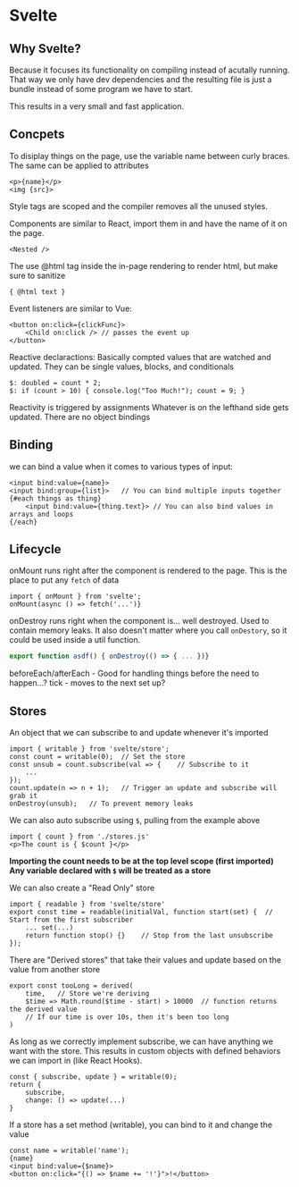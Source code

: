 # Svelte

## Why Svelte?

Because it focuses its functionality on compiling instead of acutally running. That way we only have dev dependencies and the resulting file is just a bundle instead of some program we have to start.

This results in a very small and fast application. 

## Concpets

To disiplay things on the page, use the variable name between curly braces. The same can be applied to attributes
```
<p>{name}</p>
<img {src}>
```

Style tags are scoped and the compiler removes all the unused styles.

Components are similar to React, import them in and have the name of it on the page.
```
<Nested />
```

The use @html tag inside the in-page rendering to render html, but make sure to sanitize
```
{ @html text }
```

Event listeners are similar to Vue:
```
<button on:click={clickFunc}>
    <Child on:click /> // passes the event up
</button>
```

Reactive declaractions: Basically compted values that are watched and updated. They can be single values, blocks, and conditionals
```
$: doubled = count * 2;
$: if (count > 10) { console.log("Too Much!"); count = 9; }
```

Reactivity is triggered by assignments
    Whatever is on the lefthand side gets updated. There are no object bindings

## Binding

we can bind a value when it comes to various types of input:
```
<input bind:value={name}>
<input bind:group={list}>   // You can bind multiple inputs together
{#each things as thing}
    <input bind:value={thing.text}> // You can also bind values in arrays and loops
{/each}
```

## Lifecycle

onMount runs right after the component is rendered to the page. This is the place to put any `fetch` of data
```
import { onMount } from 'svelte';
onMount(async () => fetch('...')}
```

onDestroy runs right when the component is... well destroyed. Used to contain memory leaks.
It also doesn't matter where you call `onDestory`, so it could be used inside a util function.
``` ./util.js
export function asdf() { onDestroy(() => { ... })}
```

beforeEach/afterEach - Good for handling things before the need to happen...?
tick - moves to the next set up?

## Stores

An object that we can subscribe to and update whenever it's imported
```
import { writable } from 'svelte/store';
const count = writable(0);  // Set the store
const unsub = count.subscribe(val => {    // Subscribe to it
    ...
});
count.update(n => n + 1);   // Trigger an update and subscribe will grab it
onDestroy(unsub);   // To prevent memory leaks
```

We can also auto subscribe using `$`, pulling from the example above
```
import { count } from './stores.js'
<p>The count is { $count }</p>
```
**Importing the count needs to be at the top level scope (first imported)**
**Any variable declared with `$` will be treated as a store**

We can also create a "Read Only" store
```
import { readable } from 'svelte/store'
export const time = readable(initialVal, function start(set) {  // Start from the first subscriber
    ... set(...)
    return function stop() {}    // Stop from the last unsubscribe    
});
```

There are "Derived stores" that take their values and update based on the value from another store
``` // Pulling from above example
export const tooLong = derived(
    time,   // Store we're deriving
    $time => Math.round($time - start) > 10000  // function returns the derived value
    // If our time is over 10s, then it's been too long
) 
```

As long as we correctly implement subscribe, we can have anything we want with the store.
This results in custom objects with defined behaviors we can import in (like React Hooks).
```
const { subscribe, update } = writable(0);
return {
    subscribe,
    change: () => update(...)
}
```

If a store has a set method (writable), you can bind to it and change the value
```
const name = writable('name');
{name}
<input bind:value={$name}>
<button on:click="{() => $name += '!'}">!</button>
```



